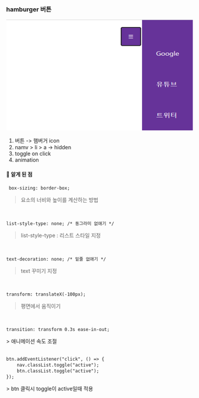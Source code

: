 ### hamburger 버튼

<img src="img.png"  width="700" height="300">


1. 버튼 -> 햄버거 icon
2. namv > li > a -> hidden
3. toggle on click
4. animation

#### 📝 알게 된 점
<pre><code> box-sizing: border-box; </code></pre>
>  요소의 너비와 높이를 계산하는 방법

<br>

<pre><code>list-style-type: none; /* 동그라미 없애기 */</code></pre>
>list-style-type : 리스트 스타일 지정

<br>

<pre><code>text-decoration: none; /* 밑줄 없애기 */</code></pre>
> text 꾸미기 지정

<br>

<pre><code>transform: translateX(-100px);</code></pre>
> 평면에서 움직이기

<br>
<pre><code>transition: transform 0.3s ease-in-out;</code></pre>
> 애니메이션 속도 조절


<br>
<pre><code>
btn.addEventListener("click", () => {
    nav.classList.toggle("active");
    btn.classList.toggle("active");
});
</code></pre>
> btn 클릭시 toggle이 active일때 적용